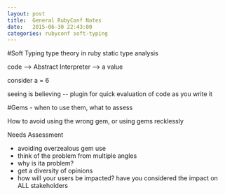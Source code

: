 ```yaml
---
layout: post
title:  General RubyConf Notes
date:   2015-06-30 22:43:00
categories: rubyconf soft-typing
---
```


#Soft Typing
type theory in ruby
static type analysis

code --> Abstract Interpreter --> a value

consider a = 6

seeing is believing -- plugin for quick evaluation of code as you write it

#Gems - when to use them, what to assess

How to avoid using the wrong gem, or using gems recklessly

Needs Assessment
* avoiding overzealous gem use
* think of the problem from multiple angles
* why is ita problem?
* get a diversity of opinions
* how will your users be impacted? have you considered the impact on ALL stakeholders
